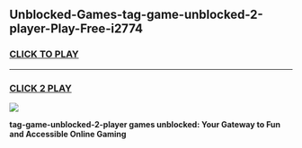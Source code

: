
## Unblocked-Games-tag-game-unblocked-2-player-Play-Free-i2774
<h3>
<a href="https://premium76.site?title=tag-game-unblocked-2-player&ref=18A1">CLICK TO PLAY</a></h3>
<hr>

<h3>
<a href="https://premium76.site?title=tag-game-unblocked-2-player&ref=18A1">CLICK 2 PLAY</a>
  
</h3>

<a href="https://premium76.site?title=tag-game-unblocked-2-player&ref=18A1"><img src="https://clearcache.store/games.png"></a>


**tag-game-unblocked-2-player games unblocked: Your Gateway to Fun and Accessible Online Gaming**
